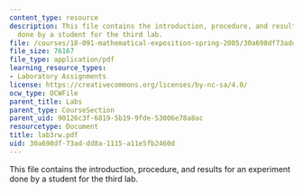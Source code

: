 ```yaml
---
content_type: resource
description: This file contains the introduction, procedure, and results for an experiment
  done by a student for the third lab.
file: /courses/18-091-mathematical-exposition-spring-2005/30a698df73addd8a1115a11e5fb2460d_lab3rw.pdf
file_size: 76167
file_type: application/pdf
learning_resource_types:
- Laboratory Assignments
license: https://creativecommons.org/licenses/by-nc-sa/4.0/
ocw_type: OCWFile
parent_title: Labs
parent_type: CourseSection
parent_uid: 90126c3f-6819-5b19-9fde-53006e78a8ac
resourcetype: Document
title: lab3rw.pdf
uid: 30a698df-73ad-dd8a-1115-a11e5fb2460d
---
```

This file contains the introduction, procedure, and results for an experiment done by a student for the third lab.